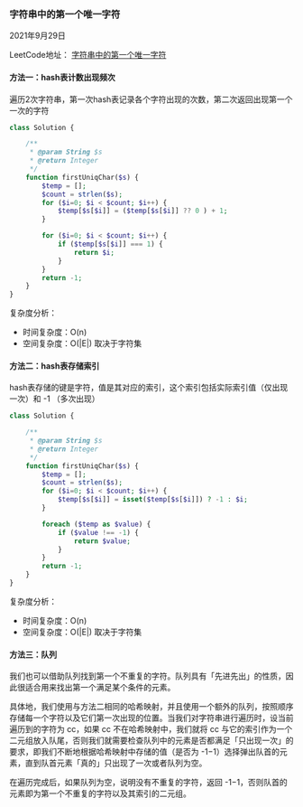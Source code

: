### 字符串中的第一个唯一字符



2021年9月29日

LeetCode地址： [字符串中的第一个唯一字符](https://leetcode-cn.com/problems/first-unique-character-in-a-string/)



#### 方法一：hash表计数出现频次

遍历2次字符串，第一次hash表记录各个字符出现的次数，第二次返回出现第一个一次的字符

```php
class Solution {

    /**
     * @param String $s
     * @return Integer
     */
    function firstUniqChar($s) {
        $temp = [];
        $count = strlen($s);
        for ($i=0; $i < $count; $i++) {
            $temp[$s[$i]] = ($temp[$s[$i]] ?? 0 ) + 1;
        }

        for ($i=0; $i < $count; $i++) {
            if ($temp[$s[$i]] === 1) {
                return $i;
            }
        }
        return -1;
    }
}
```



复杂度分析：

- 时间复杂度：O(n)
- 空间复杂度：O(|E|) 取决于字符集



#### 方法二：hash表存储索引

hash表存储的键是字符，值是其对应的索引，这个索引包括实际索引值（仅出现一次）和 -1 （多次出现）



```php
class Solution {

    /**
     * @param String $s
     * @return Integer
     */
    function firstUniqChar($s) {
        $temp = [];
        $count = strlen($s);
        for ($i=0; $i < $count; $i++) {
            $temp[$s[$i]] = isset($temp[$s[$i]]) ? -1 : $i;
        }

        foreach ($temp as $value) {
            if ($value !== -1) {
                return $value;
            }
        }
        return -1;
    }
}
```



复杂度分析：

- 时间复杂度：O(n)
- 空间复杂度：O(|E|) 取决于字符集



#### 方法三：队列

我们也可以借助队列找到第一个不重复的字符。队列具有「先进先出」的性质，因此很适合用来找出第一个满足某个条件的元素。

具体地，我们使用与方法二相同的哈希映射，并且使用一个额外的队列，按照顺序存储每一个字符以及它们第一次出现的位置。当我们对字符串进行遍历时，设当前遍历到的字符为 cc，如果 cc 不在哈希映射中，我们就将 cc 与它的索引作为一个二元组放入队尾，否则我们就需要检查队列中的元素是否都满足「只出现一次」的要求，即我们不断地根据哈希映射中存储的值（是否为 -1−1）选择弹出队首的元素，直到队首元素「真的」只出现了一次或者队列为空。

在遍历完成后，如果队列为空，说明没有不重复的字符，返回 -1−1，否则队首的元素即为第一个不重复的字符以及其索引的二元组。
